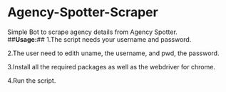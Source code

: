 # Agency-Spotter-Scraper
Simple Bot to scrape agency details from Agency Spotter.   
##**Usage:**##
1.The script needs your username and password.

2.The user need to edith uname, the username, and pwd, the password.

3.Install all the required packages as well as the webdriver for chrome.

4.Run the script.
